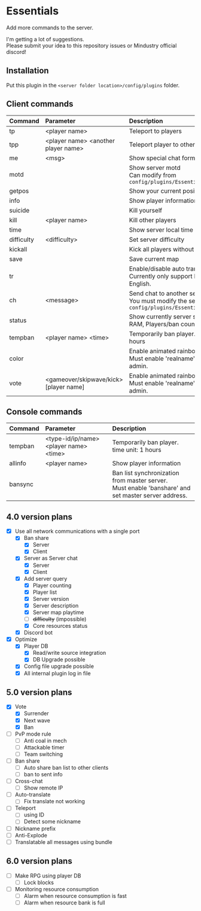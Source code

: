 # Essentials
Add more commands to the server.  

I'm getting a lot of suggestions.  
Please submit your idea to this repository issues or Mindustry official discord!

## Installation

Put this plugin in the ``<server folder location>/config/plugins`` folder.

## Client commands

| Command | Parameter | Description |
|:--|:--|:--|
| tp | &lt;player name&gt; | Teleport to players |
| tpp | &lt;player name&gt; &lt;another player name&gt; | Teleport player to other players |
| me | &lt;msg&gt; | Show special chat format |
| motd |  | Show server motd <br> Can modify from ``config/plugins/Essentials/motd.txt`` |
| getpos |  | Show your current position position |
| info |  | Show player information |
| suicide |  | Kill yourself |
| kill | &lt;player name&gt; | Kill other players |
| time |  | Show server local time |
| difficulty | &lt;difficulty&gt; | Set server difficulty |
| kickall |  | Kick all players without you. |
| save |  | Save current map |
| tr |  | Enable/disable auto translate <br> Currently only support Korean to English. |
| ch | &lt;message&gt; | Send chat to another server () <br> You must modify the settings in ``config/plugins/Essentials/config.txt`` |
| status |  | Show currently server status (TPS, RAM, Players/ban count) |
| tempban | &lt;player name&gt; &lt;time&gt; | Temporarily ban player. time unit: 1 hours |
| color |  | Enable animated rainbow nickname. <br> Must enable 'realname' and can use admin. |
| vote | &lt;gameover/skipwave/kick&gt; [player name] | Enable animated rainbow nickname. <br> Must enable 'realname' and can use admin. |
<!--
| vote | &lt;map name&gt; | Vote map |
|  |  |  |
|  |  |  |
-->

## Console commands

| Command | Parameter | Description |
|:--|:--|:--|
| tempban | &lt;type-id/ip/name&gt; &lt;player name&gt; &lt;time&gt; | Temporarily ban player. time unit: 1 hours |
| allinfo | &lt;player name&gt; | Show player information |
| bansync |   | Ban list synchronization from master server. <br> Must enable 'banshare' and set master server address. |

## 4.0 version plans
- [x] Use all network communications with a single port
  - [x] Ban share
    - [x] Server
    - [x] Client
  - [x] Server as Server chat
    - [x] Server
    - [x] Client
  - [x] Add server query
    - [x] Player counting
    - [x] Player list
    - [x] Server version
    - [x] Server description
    - [x] Server map playtime
    - [ ] ~~difficulty~~ (impossible)
    - [x] Core resources status
  - [x] Discord bot
- [x] Optimize
  - [x] Player DB
    - [x] Read/write source integration
    - [x] DB Upgrade possible
  - [x] Config file upgrade possible
  - [x] All internal plugin log in file

## 5.0 version plans
- [x] Vote
  - [x] Surrender
  - [x] Next wave
  - [x] Ban
- [ ] PvP mode rule
  - [ ] Anti coal in mech
  - [ ] Attackable timer
  - [ ] Team switching
- [ ] Ban share
  - [ ] Auto share ban list to other clients
  - [ ] ban to sent info
- [ ] Cross-chat
  - [ ] Show remote IP
- [ ] Auto-translate
  - [ ] Fix translate not working
- [ ] Teleport
  - [ ] using ID
  - [ ] Detect some nickname
- [ ] Nickname prefix
- [ ] Anti-Explode
- [ ] Translatable all messages using bundle

## 6.0 version plans
- [ ] Make RPG using player DB
  - [ ] Lock blocks
- [ ] Monitoring resource consumption
  - [ ] Alarm when resource consumption is fast
  - [ ] Alarm when resource bank is full
